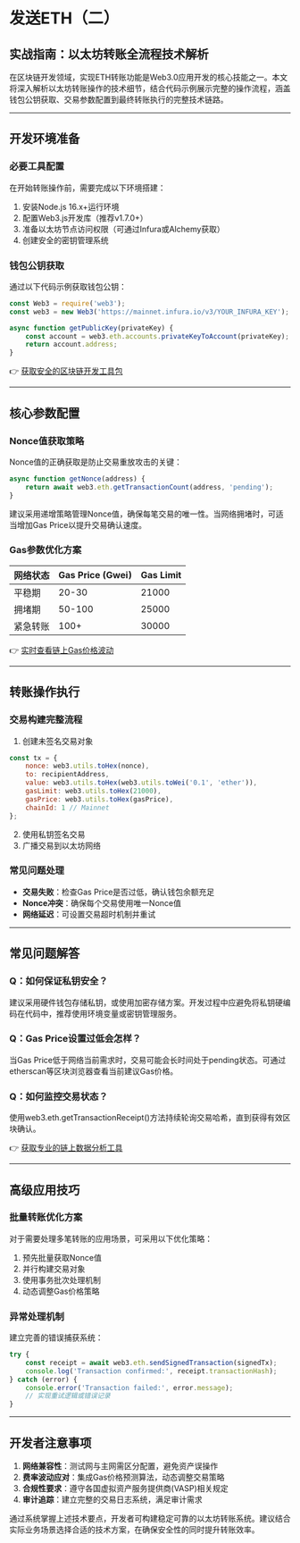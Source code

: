 # 发送ETH（二）

## 实战指南：以太坊转账全流程技术解析

在区块链开发领域，实现ETH转账功能是Web3.0应用开发的核心技能之一。本文将深入解析以太坊转账操作的技术细节，结合代码示例展示完整的操作流程，涵盖钱包公钥获取、交易参数配置到最终转账执行的完整技术链路。

---

## 开发环境准备

### 必要工具配置
在开始转账操作前，需要完成以下环境搭建：
1. 安装Node.js 16.x+运行环境
2. 配置Web3.js开发库（推荐v1.7.0+）
3. 准备以太坊节点访问权限（可通过Infura或Alchemy获取）
4. 创建安全的密钥管理系统

### 钱包公钥获取
通过以下代码示例获取钱包公钥：
```javascript
const Web3 = require('web3');
const web3 = new Web3('https://mainnet.infura.io/v3/YOUR_INFURA_KEY');

async function getPublicKey(privateKey) {
    const account = web3.eth.accounts.privateKeyToAccount(privateKey);
    return account.address;
}
```

👉 [获取安全的区块链开发工具包](https://bit.ly/okx_welcome)

---

## 核心参数配置

### Nonce值获取策略
Nonce值的正确获取是防止交易重放攻击的关键：
```javascript
async function getNonce(address) {
    return await web3.eth.getTransactionCount(address, 'pending');
}
```
建议采用递增策略管理Nonce值，确保每笔交易的唯一性。当网络拥堵时，可适当增加Gas Price以提升交易确认速度。

### Gas参数优化方案

| 网络状态   | Gas Price (Gwei) | Gas Limit |
|------------|------------------|-----------|
| 平稳期     | 20-30            | 21000     |
| 拥堵期     | 50-100           | 25000     |
| 紧急转账   | 100+             | 30000     |

👉 [实时查看链上Gas价格波动](https://bit.ly/okx_welcome)

---

## 转账操作执行

### 交易构建完整流程
1. 创建未签名交易对象
```javascript
const tx = {
    nonce: web3.utils.toHex(nonce),
    to: recipientAddress,
    value: web3.utils.toHex(web3.utils.toWei('0.1', 'ether')),
    gasLimit: web3.utils.toHex(21000),
    gasPrice: web3.utils.toHex(gasPrice),
    chainId: 1 // Mainnet
};
```

2. 使用私钥签名交易
3. 广播交易到以太坊网络

### 常见问题处理
- **交易失败**：检查Gas Price是否过低，确认钱包余额充足
- **Nonce冲突**：确保每个交易使用唯一Nonce值
- **网络延迟**：可设置交易超时机制并重试

---

## 常见问题解答

### Q：如何保证私钥安全？
建议采用硬件钱包存储私钥，或使用加密存储方案。开发过程中应避免将私钥硬编码在代码中，推荐使用环境变量或密钥管理服务。

### Q：Gas Price设置过低会怎样？
当Gas Price低于网络当前需求时，交易可能会长时间处于pending状态。可通过etherscan等区块浏览器查看当前建议Gas价格。

### Q：如何监控交易状态？
使用web3.eth.getTransactionReceipt()方法持续轮询交易哈希，直到获得有效区块确认。

👉 [获取专业的链上数据分析工具](https://bit.ly/okx_welcome)

---

## 高级应用技巧

### 批量转账优化方案
对于需要处理多笔转账的应用场景，可采用以下优化策略：
1. 预先批量获取Nonce值
2. 并行构建交易对象
3. 使用事务批次处理机制
4. 动态调整Gas价格策略

### 异常处理机制
建立完善的错误捕获系统：
```javascript
try {
    const receipt = await web3.eth.sendSignedTransaction(signedTx);
    console.log('Transaction confirmed:', receipt.transactionHash);
} catch (error) {
    console.error('Transaction failed:', error.message);
    // 实现重试逻辑或错误记录
}
```

---

## 开发者注意事项

1. **网络兼容性**：测试网与主网需区分配置，避免资产误操作
2. **费率波动应对**：集成Gas价格预测算法，动态调整交易策略
3. **合规性要求**：遵守各国虚拟资产服务提供商(VASP)相关规定
4. **审计追踪**：建立完整的交易日志系统，满足审计需求

通过系统掌握上述技术要点，开发者可构建稳定可靠的以太坊转账系统。建议结合实际业务场景选择合适的技术方案，在确保安全性的同时提升转账效率。
